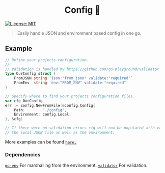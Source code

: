 <h1 align="center">Config 📃</h1>
<p>
  <a href="#" target="_blank">
    <img alt="License: MIT" src="https://img.shields.io/badge/License-MIT-yellow.svg" />
  </a>
</p>

> Easily handle JSON and environment based config in one go.

## Example

```go
// Define your projects configuration.
// 
// Validation is handled by https://github.com/go-playground/validator
type OurConfig struct {
    FromJSON string `json:"from_json" validate:"required"`
    FromEnv  string `env:"FROM_ENV" validate:"required"`
}

// Specify where to find your projects configuration files.
var cfg OurConfig
err := config.NewFromFile(&config.Config{
    Path:        "./config",
    Environment: config.Local,
}, &cfg)

// If there were no validation errors cfg will now be populated with values from 
// the local JSON file as well as the environment.
```

More examples can be found [`here.`](/examples)

### Dependencies

[`go-env`](https://github.com/syndbg/goenv) For marshalling from the environment.
[`validator`](https://github.com/go-playground/validator) For validation.
